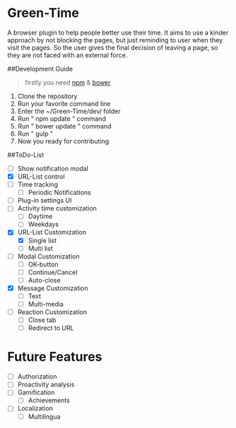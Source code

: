 # Green-Time
A browser plugin to help people better use their time. It aims to use a kinder approach by not blocking the pages, but just reminding to user when they visit the pages. So the user gives the final decision of leaving a page, so they are not faced with an external force.

##Development Guide

> firstly you need [npm](https://nodejs.org/en/)  & [bower](http://bower.io/)

1. Clone the repository
2. Run your favorite command line
3. Enter the ~/Green-Time/dev/ folder
  1. Run " npm update " command
  2. Run " bower update " command
  3. Run " gulp "
4. Now you ready for contributing

##ToDo-List


- [ ] Show notification modal
- [x] URL-List control
- [ ] Time tracking
  - [ ] Periodic Notifications
- [ ] Plug-in settings UI
- [ ] Activity time customization
  - [ ] Daytime
  - [ ] Weekdays
- [x] URL-List Customization
  - [x] Single list
  - [ ] Multi list
- [ ] Modal Customization
  - [ ] OK-button
  - [ ] Continue/Cancel
  - [ ] Auto-close
- [x] Message Customization
  - [ ] Text
  - [ ] Multi-media
- [ ] Reaction Customization
  - [ ] Close tab
  - [ ] Redirect to URL

# Future Features

- [ ] Authorization
- [ ] Proactivity analysis
- [ ] Gamification
  - [ ] Achievements
- [ ] Localization
  - [ ] Multilingua
